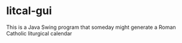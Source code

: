 # litcal-gui
This is a Java Swing program that someday might generate a Roman Catholic liturgical calendar
